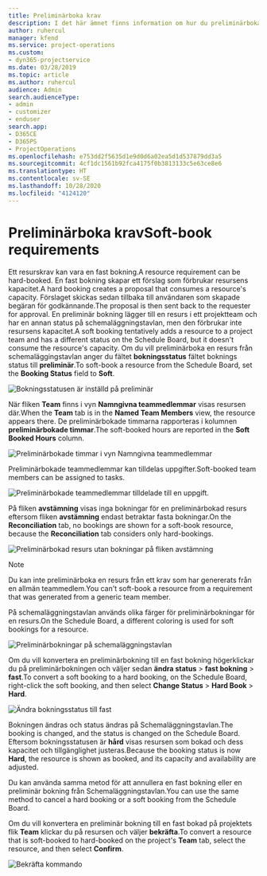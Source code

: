 ```yaml
---
title: Preliminärboka krav
description: I det här ämnet finns information om hur du preliminärbokar krav.
author: ruhercul
manager: kfend
ms.service: project-operations
ms.custom:
- dyn365-projectservice
ms.date: 03/28/2019
ms.topic: article
ms.author: ruhercul
audience: Admin
search.audienceType:
- admin
- customizer
- enduser
search.app:
- D365CE
- D365PS
- ProjectOperations
ms.openlocfilehash: e753dd2f5635d1e9d0d6a02ea5d1d537879dd3a5
ms.sourcegitcommit: 4cf1dc1561b92fca4175f0b3813133c5e63ce8e6
ms.translationtype: HT
ms.contentlocale: sv-SE
ms.lasthandoff: 10/28/2020
ms.locfileid: "4124120"
---
```

# <a name="soft-book-requirements"></a><span data-ttu-id="37a6a-103">Preliminärboka krav</span><span class="sxs-lookup"><span data-stu-id="37a6a-103">Soft-book requirements</span></span>

<span data-ttu-id="37a6a-104">Ett resurskrav kan vara en fast bokning.</span><span class="sxs-lookup"><span data-stu-id="37a6a-104">A resource requirement can be hard-booked.</span></span> <span data-ttu-id="37a6a-105">En fast bokning skapar ett förslag som förbrukar resursens kapacitet.</span><span class="sxs-lookup"><span data-stu-id="37a6a-105">A hard booking creates a proposal that consumes a resource's capacity.</span></span> <span data-ttu-id="37a6a-106">Förslaget skickas sedan tillbaka till användaren som skapade begäran för godkännande.</span><span class="sxs-lookup"><span data-stu-id="37a6a-106">The proposal is then sent back to the requester for approval.</span></span> <span data-ttu-id="37a6a-107">En preliminär bokning lägger till en resurs i ett projektteam och har en annan status på schemaläggningstavlan, men den förbrukar inte resursens kapacitet.</span><span class="sxs-lookup"><span data-stu-id="37a6a-107">A soft booking tentatively adds a resource to a project team and has a different status on the Schedule Board, but it doesn't consume the resource's capacity.</span></span> <span data-ttu-id="37a6a-108">Om du vill preliminärboka en resurs från schemaläggingstavlan anger du fältet **bokningsstatus** fältet boknings status till **preliminär**.</span><span class="sxs-lookup"><span data-stu-id="37a6a-108">To soft-book a resource from the Schedule Board, set the **Booking Status** field to **Soft**.</span></span>

![Bokningsstatusen är inställd på preliminär](media/Resource-Management-image77.png)

<span data-ttu-id="37a6a-110">När fliken **Team** finns i vyn **Namngivna teammedlemmar** visas resursen där.</span><span class="sxs-lookup"><span data-stu-id="37a6a-110">When the **Team** tab is in the **Named Team Members** view, the resource appears there.</span></span> <span data-ttu-id="37a6a-111">De preliminärbokade timmarna rapporteras i kolumnen **preliminärbokade timmar**.</span><span class="sxs-lookup"><span data-stu-id="37a6a-111">The soft-booked hours are reported in the **Soft Booked Hours** column.</span></span>

![Preliminärbokade timmar i vyn Namngivna teammedlemmar](media/Resource-Management-image78.png)

<span data-ttu-id="37a6a-113">Preliminärbokade teammedlemmar kan tilldelas uppgifter.</span><span class="sxs-lookup"><span data-stu-id="37a6a-113">Soft-booked team members can be assigned to tasks.</span></span>

![Preliminärbokade teammedlemmar tilldelade till en uppgift.](media/Resource-Management-image79.png)

<span data-ttu-id="37a6a-115">På fliken **avstämning** visas inga bokningar för en preliminärbokad resurs eftersom fliken **avstämning** endast betraktar fasta bokningar.</span><span class="sxs-lookup"><span data-stu-id="37a6a-115">On the **Reconciliation** tab, no bookings are shown for a soft-book resource, because the **Reconciliation** tab considers only hard-bookings.</span></span>

![Preliminärbokad resurs utan bokningar på fliken avstämning](media/Resource-Management-image80.png)

> [!NOTE]
> <span data-ttu-id="37a6a-117">Du kan inte preliminärboka en resurs från ett krav som har genererats från en allmän teammedlem.</span><span class="sxs-lookup"><span data-stu-id="37a6a-117">You can't soft-book a resource from a requirement that was generated from a generic team member.</span></span>

<span data-ttu-id="37a6a-118">På schemaläggningstavlan används olika färger för preliminärbokningar för en resurs.</span><span class="sxs-lookup"><span data-stu-id="37a6a-118">On the Schedule Board, a different coloring is used for soft bookings for a resource.</span></span>

![Preliminärbokningar på schemaläggningstavlan](media/Resource-Management-image81.png)

<span data-ttu-id="37a6a-120">Om du vill konvertera en preliminärbokning till en fast bokning högerklickar du på preliminärbokningen och väljer sedan **ändra status** \> **fast bokning** \> **fast**.</span><span class="sxs-lookup"><span data-stu-id="37a6a-120">To convert a soft booking to a hard booking, on the Schedule Board, right-click the soft booking, and then select **Change Status** \> **Hard Book** \> **Hard**.</span></span>

![Ändra bokningsstatus till fast](media/Resource-Management-image82.png)

<span data-ttu-id="37a6a-122">Bokningen ändras och status ändras på Schemaläggningstavlan.</span><span class="sxs-lookup"><span data-stu-id="37a6a-122">The booking is changed, and the status is changed on the Schedule Board.</span></span> <span data-ttu-id="37a6a-123">Eftersom bokningsstatusen är **hård** visas resursen som bokad och dess kapacitet och tillgänglighet justeras.</span><span class="sxs-lookup"><span data-stu-id="37a6a-123">Because the booking status is now **Hard**, the resource is shown as booked, and its capacity and availability are adjusted.</span></span>

<span data-ttu-id="37a6a-124">Du kan använda samma metod för att annullera en fast bokning eller en preliminär bokning från Schemaläggningstavlan.</span><span class="sxs-lookup"><span data-stu-id="37a6a-124">You can use the same method to cancel a hard booking or a soft booking from the Schedule Board.</span></span>

<span data-ttu-id="37a6a-125">Om du vill konvertera en preliminär bokning till en fast bokad på projektets flik **Team** klickar du på resursen och väljer **bekräfta**.</span><span class="sxs-lookup"><span data-stu-id="37a6a-125">To convert a resource that is soft-booked to hard-booked on the project's **Team** tab, select the resource, and then select **Confirm**.</span></span>

![Bekräfta kommando](media/Resource-Management-image83.png)
